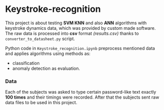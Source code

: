 # Keystroke-recognition
This project is about testing **SVM KNN** and also **ANN** algorithms with keystroke dynamics data, which was provided by custom made software.
The raw data is processed into **csv** format *(results.csv)* thanks to `converter_to_datasheet.py` script.

Python code in `Keystroke_recognition.ipynb` preprocess mentioned data and applies algorithms using methods as:
  - classification
  - anomaly detection 
as evaluation.

### Data
Each of the subjects was asked to type certain password-like text exactly **100 times** and their timings were recorded.
After that the subjects sent raw data files to be used in this project.
